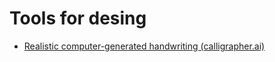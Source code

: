 # Tools for desing

* [Realistic computer-generated handwriting (calligrapher.ai)](https://www.calligrapher.ai/)
